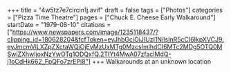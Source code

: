+++
title = "4w5tz7e7circin1j.avif"
draft = false
tags = ["Photos"]
categories = ["Pizza Time Theatre"]
pages = ["Chuck E. Cheese Early Walkaround"]
startDate = "1979-08-10"
citations = ["https://www.newspapers.com/image/1235118437/?clipping_id=180628204&fcfToken=eyJhbGciOiJIUzI1NiIsInR5cCI6IkpXVCJ9.eyJmcmVlLXZpZXctaWQiOjEyMzUxMTg0MzcsImlhdCI6MTc2MDg5OTQ0MSwiZXhwIjoxNzYwOTg1ODQxfQ.2TIYt4MwA07zfaclMdQ-j1oCdHk662_FpQFo7zrEPi8"]
+++
Walkarounds at an unknown location
